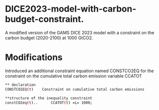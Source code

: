 # DICE2023-model-with-carbon-budget-constraint.
A modified version of the GAMS DICE 2023 model with a constraint on the carbon budget (2020-2100) at 1000 GtCO2.

# Modifications
Introduced an additional constraint equation named CONSTCO2EQ for the constraint on the cumulative total carbon emission variable CCATOT
```bash
** declaration
CONSTCO2EQ(t)    Constraint on cumulative total carbon emissions 

**structure of the inequality constraint
constCO2eq(t)..      CCATOT(t) =L= 1000;
